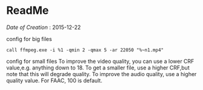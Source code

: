 ReadMe
======

*Date of Creation* : 2015-12-22


config for big files

`call ffmpeg.exe -i %1 -qmin 2 -qmax 5 -ar 22050 "%~n1.mp4"`

config for small files
To improve the video quality, you can use a lower CRF value,e.g. anything down to 18. To get a smaller file, use a higher CRF,but note that this will degrade quality.
To improve the audio quality, use a higher quality value. For FAAC, 100 is default.

